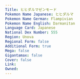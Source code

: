 ```yaml
---
﻿Title: ヒヒダルマゼンモード
Pokemon Name Japanese: ヒヒダルマ
Pokemon Name German: Flampivian
Pokemon Name English: Darmanitan
Language Card: Japanese
National Dex Number: 555
Region: Unova
Regional Form: false
Additional Form: true
Mega: false
Gigantamax: false
Cover: false
Link: 
Owned: 
---
```

